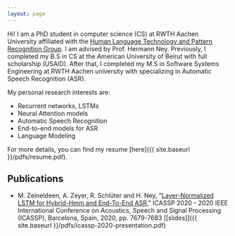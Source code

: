 ```yaml
---
layout: page
---
```


Hi! I am a PhD student in computer science (CS) at RWTH Aachen University affiliated with the 
[Human Language Technology and Pattern Recognition Group](https://www-i6.informatik.rwth-aachen.de/). 
I am advised by Prof. Hermann Ney. Previously, I completed my B.S in CS at the 
American University of Beirut with full scholarship (USAID). After that, I completed my M.S in 
Software Systems Engineering at RWTH Aachen university with specializing in Automatic Speech Recognition (ASR).

My personal research interests are: 
- Recurrent networks, LSTMs
- Neural Attention models
- Automatic Speech Recognition
- End-to-end models for ASR
- Language Modeling

For more details, you can find my resume [here]({{ site.baseurl }}/pdfs/resume.pdf).

## Publications
- M. Zeineldeen, A. Zeyer, R. Schlüter and H. Ney, "[Layer-Normalized LSTM for Hybrid-Hmm and End-To-End ASR](https://www-i6.informatik.rwth-aachen.de/publications/download/1127/Zeineldeen-ICASSP-2020.pdf)," ICASSP 2020 - 2020 IEEE International Conference on Acoustics, Speech and Signal Processing (ICASSP), Barcelona, Spain, 2020, pp. 7679-7683 [[slides]]({{ site.baseurl }}/pdfs/icassp-2020-presentation.pdf)
